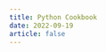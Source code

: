 ```yaml
---
title: Python Cookbook
date: 2022-09-19
article: false
---
```


<PDF url="https://www.igarashi.fun:7779/pdf/python/Python%20Cookbook.pdf" height="880px"/>
